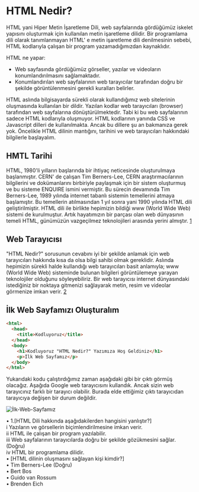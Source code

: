 # HTML Nedir?

HTML yani Hiper Metin İşaretleme Dili, web sayfalarında gördüğümüz iskelet yapısını oluşturmak için kullanılan metin işaretleme dilidir. Bir programlama dili olarak tanımlanmayan HTML' e metin işaretleme dili denilmesinin sebebi, HTML kodlarıyla çalışan bir program yazamadığımızdan kaynaklıdır.

HTML ne yapar:

- Web sayfasında gördüğümüz görseller, yazılar ve videoların konumlandırılmasını sağlamaktadır. 
- Konumlandırılan web sayfalarının web tarayıcılar tarafından doğru bir şekilde görüntülenmesini gerekli kuralları belirler.

HTML aslında bilgisayarda sürekli olarak kullandığımız web sitelerinin oluşmasında kullanılan bir dildir. Yazılan kodlar web tarayıcıları (browser) tarafından web sayfalarına dönüştürülmektedir. Tabi ki bu web sayfalarının sadece HTML kodlarıyla oluşmuyor. HTML kodlarının yanında CSS ve Javascript dilleri de kullanılmakta. Ancak bu dillere şu an bakmanıza gerek yok. Öncelikle HTML dilinin mantığını, tarihini ve web tarayıcıları hakkındaki bilgilerle başlayalım. 

## HMTL Tarihi

HTML, 1980'li yılların başlarında bir ihtiyaç neticesinde oluşturulmaya başlanmıştır. CERN' de çalışan Tim Berners-Lee, CERN araştırmacılarının bilgilerini ve dokümanlarını birbiriyle paylaşmak için bir sistem oluşturmuş ve bu sisteme ENQUIRE ismini vermiştir. Bu sürecin devamında Tim Berners-Lee, 1989 yılında internet tabanlı sistemin temellerini atmaya başlamıştır. Bu temellerin atılmasından 1 yıl sonra yani 1990 yılında HTML dili geliştirilmiştir. HTML dili ile birlikte hepimizin bildiği www (World Wide Web) sistemi de kurulmuştur. Artık hayatımızın bir parçası olan web dünyasının temeli HTML, günümüzün vazgeçilmez teknolojileri arasında yerini almıştır. [1](https://tr.wikipedia.org/wiki/HTML)

## Web Tarayıcısı 

"HTML Nedir?" sorusunun cevabını iyi bir şekilde anlamak için web tarayıcıları hakkında kısa da olsa bilgi sahibi olmak gereklidir. Aslında hepimizin sürekli halde kullandığı web tarayıcıları basit anlamıyla; www (World Wide Web) sisteminde bulunan bilgileri görüntülemeye yarayan teknolojiler olduğunu söyleyebiliriz. Bir web tarayıcısı internet dünyasındaki istediğiniz bir noktaya gitmenizi sağlayarak metin, resim ve videolar görmenize imkan verir. [2](https://tr.wikipedia.org/wiki/Web_taray%C4%B1c%C4%B1s%C4%B1)

## İlk Web Sayfamızı Oluşturalım

```html
<html>
  <head>
    <title>Kodluyoruz</title>
  </head>
  <body>
    <h1>Kodluyoruz "HTML Nedir?" Yazımıza Hoş Geldiniz</h1>
    <p>İlk Web Sayfamız</p>
  </body>
</html>
```

Yukarıdaki kodu çalıştırdığımız zaman aşağıdaki gibi bir çıktı görmüş olacağız. Aşağıda Google web tarayıcısını kullandık. Ancak sizin web tarayıcınız farklı bir tarayıcı olabilir. Burada elde ettiğimiz çıktı tarayıcıdan tarayıcıya değişen bir durum değildir. 

![İlk-Web-Sayfamız](https://user-images.githubusercontent.com/45859293/104202278-c3d12780-543b-11eb-9ed1-a638d880b5d1.png)

 • 1.[HTML Dili hakkında aşağıdakilerden hangisini yanlıştır?] </br>
    i Yazıların ve görsellerin biçimlendirilmesine imkan verir. </br>
    ii HTML ile çalışan bir program yazılabilir. </br>
    iii Web sayfalarının tarayıcılarda doğru bir şekilde gözükmesini sağlar. (Doğru) </br>
    iv HTML bir programlama dilidir. </br>
 • [HTML dilinin oluşmasını sağlayan kişi kimdir?] </br>
    • Tim Berners-Lee (Doğru) </br>
    • Bert Bos </br>
    • Guido van Rossum </br>
    • Brenden Eich </br>
   
